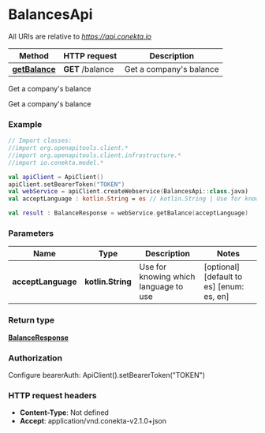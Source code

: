 # BalancesApi

All URIs are relative to *https://api.conekta.io*

Method | HTTP request | Description
------------- | ------------- | -------------
[**getBalance**](BalancesApi.md#getBalance) | **GET** /balance | Get a company&#39;s balance



Get a company&#39;s balance

Get a company&#39;s balance

### Example
```kotlin
// Import classes:
//import org.openapitools.client.*
//import org.openapitools.client.infrastructure.*
//import io.conekta.model.*

val apiClient = ApiClient()
apiClient.setBearerToken("TOKEN")
val webService = apiClient.createWebservice(BalancesApi::class.java)
val acceptLanguage : kotlin.String = es // kotlin.String | Use for knowing which language to use

val result : BalanceResponse = webService.getBalance(acceptLanguage)
```

### Parameters

Name | Type | Description  | Notes
------------- | ------------- | ------------- | -------------
 **acceptLanguage** | **kotlin.String**| Use for knowing which language to use | [optional] [default to es] [enum: es, en]

### Return type

[**BalanceResponse**](BalanceResponse.md)

### Authorization


Configure bearerAuth:
    ApiClient().setBearerToken("TOKEN")

### HTTP request headers

 - **Content-Type**: Not defined
 - **Accept**: application/vnd.conekta-v2.1.0+json

